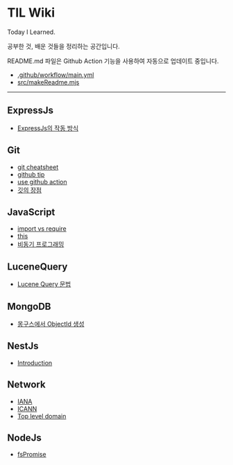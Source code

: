# TIL Wiki

Today I Learned.

공부한 것, 배운 것들을 정리하는 공간입니다.

README.md 파일은 Github Action 기능을 사용하여 자동으로 업데이트 중입니다.

* [.github/workflow/main.yml](/.github/workflows/main.yml)
* [src/makeReadme.mjs](/src/makeReadme.mjs)

---

## ExpressJs
* [ExpressJs의 작동 방식](/ExpressJs/ExpressJs의-작동-방식.md)
## Git
* [git cheatsheet](/Git/git-cheatsheet.md)
* [github tip](/Git/github-tip.md)
* [use github action](/Git/use-github-action.md)
* [깃의 장점](/Git/깃의-장점.md)
## JavaScript
* [import vs require](/JavaScript/import-vs-require.md)
* [this](/JavaScript/this.md)
* [비동기 프로그래밍](/JavaScript/비동기-프로그래밍.md)
## LuceneQuery
* [Lucene Query 문법](/LuceneQuery/Lucene-Query-문법.md)
## MongoDB
* [몽구스에서 ObjectId 생성](/MongoDB/몽구스에서-ObjectId-생성.md)
## NestJs
* [Introduction](/NestJs/Introduction.md)
## Network
* [IANA](/Network/IANA.md)
* [ICANN](/Network/ICANN.md)
* [Top level domain](/Network/Top-level-domain.md)
## NodeJs
* [fsPromise](/NodeJs/fsPromise.md)
